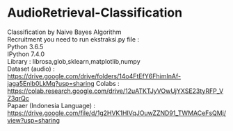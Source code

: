 # AudioRetrieval-Classification
Classification by Naive Bayes Algorithm  
Recruitment you need to run ekstraksi.py file :  
Python 3.6.5  
IPython 7.4.0  
Library : librosa,glob,sklearn,matplotlib,numpy  
Dataset (audio) :  https://drive.google.com/drive/folders/14o4FtEfY6FhimInAf-jaga5Enlb0LkMq?usp=sharing
Colabs : https://colab.research.google.com/drive/12uATKTJyVOwUjYXSE23tyRFP_VZ3qrQc  
Papaer (Indonesia Language) : https://drive.google.com/file/d/1g2HVK1HIVqJOuwZZND91_TWMACeFsQMj/view?usp=sharing
